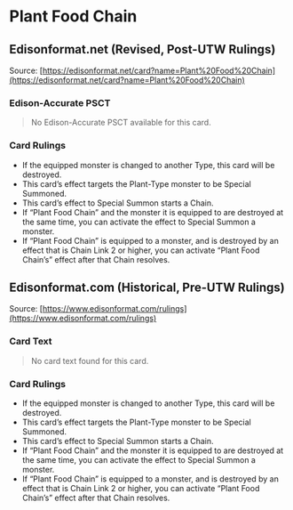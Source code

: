 # Plant Food Chain

## Edisonformat.net (Revised, Post-UTW Rulings)

Source: [https://edisonformat.net/card?name=Plant%20Food%20Chain](https://edisonformat.net/card?name=Plant%20Food%20Chain)

### Edison-Accurate PSCT

> No Edison-Accurate PSCT available for this card.

### Card Rulings

*   If the equipped monster is changed to another Type, this card will be destroyed.
*   This card’s effect targets the Plant-Type monster to be Special Summoned.
*   This card’s effect to Special Summon starts a Chain.
*   If “Plant Food Chain” and the monster it is equipped to are destroyed at the same time, you can activate the effect to Special Summon a monster.
*   If “Plant Food Chain” is equipped to a monster, and is destroyed by an effect that is Chain Link 2 or higher, you can activate “Plant Food Chain’s” effect after that Chain resolves.


## Edisonformat.com (Historical, Pre-UTW Rulings)

Source: [https://www.edisonformat.com/rulings](https://www.edisonformat.com/rulings)

### Card Text

> No card text found for this card.

### Card Rulings

*   If the equipped monster is changed to another Type, this card will be destroyed.
*   This card’s effect targets the Plant-Type monster to be Special Summoned.
*   This card’s effect to Special Summon starts a Chain.
*   If “Plant Food Chain” and the monster it is equipped to are destroyed at the same time, you can activate the effect to Special Summon a monster.
*   If “Plant Food Chain” is equipped to a monster, and is destroyed by an effect that is Chain Link 2 or higher, you can activate “Plant Food Chain’s” effect after that Chain resolves.


